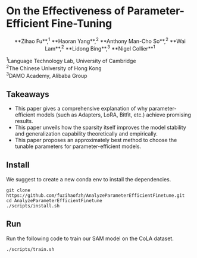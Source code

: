 # On the Effectiveness of Parameter-Efficient Fine-Tuning
<center>**Zihao Fu**,<sup>1</sup> **Haoran Yang**,<sup>2</sup> **Anthony Man-Cho So**,<sup>2</sup> **Wai Lam**,<sup>2</sup> **Lidong Bing**,<sup>3</sup> **Nigel Collier**<sup>1</sup></center>



<sup>1</sup>Language Technology Lab, University of Cambridge<br>
<sup>2</sup>The Chinese University of Hong Kong<br>
<sup>3</sup>DAMO Academy, Alibaba Group


## Takeaways
- This paper gives a comprehensive explanation of why parameter-efficient models (such as Adapters, LoRA, Bitfit, etc.) achieve promising results.
- This paper unveils how the sparsity itself improves the model stability and generalization capability theoretically and empirically.
- This paper proposes an approximately best method to choose the tunable parameters for parameter-efficient models.

## Install
We suggest to create a new conda env to install the dependencies.
```
git clone https://github.com/fuzihaofzh/AnalyzeParameterEfficientFinetune.git
cd AnalyzeParameterEfficientFinetune 
./scripts/install.sh
```

## Run
Run the following code to train our SAM model on the CoLA dataset.
```
./scripts/train.sh
```